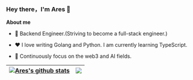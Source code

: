 ### Hey there，I'm Ares 👋

**About me**

- 💼 Backend Engineer.(Striving to become a full-stack engineer.)

- ❤️ I love writing Golang and Python. I am currently learning TypeScript.

- 💪 Continuously focus on the web3 and AI fields.

| <a href="https://github.com/anuraghazra/github-readme-stats"><img align="center" src="https://github-readme-stats.vercel.app/api?username=ares0x&show_icons=true&include_all_commits=true&theme=buefy&hide_border=true" alt="Ares's github stats" /></a> | <a href="https://github.com/anuraghazra/github-readme-stats"><img align="center" src="https://github-readme-stats.vercel.app/api/top-langs/?username=ares0x&layout=compact&theme=buefy&hide_border=true" /></a> |
| ------------- | ------------- |
